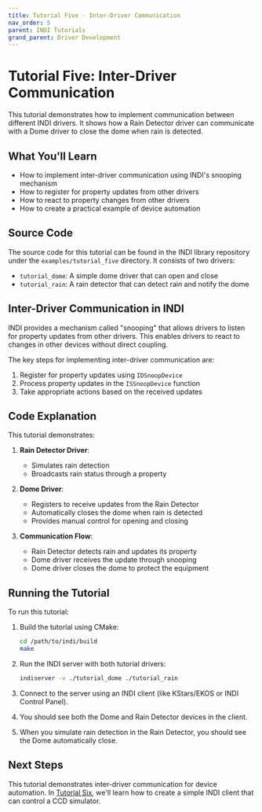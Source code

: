 ```yaml
---
title: Tutorial Five - Inter-Driver Communication
nav_order: 5
parent: INDI Tutorials
grand_parent: Driver Development
---
```


# Tutorial Five: Inter-Driver Communication

This tutorial demonstrates how to implement communication between different INDI drivers. It shows how a Rain Detector driver can communicate with a Dome driver to close the dome when rain is detected.

## What You'll Learn

- How to implement inter-driver communication using INDI's snooping mechanism
- How to register for property updates from other drivers
- How to react to property changes from other drivers
- How to create a practical example of device automation

## Source Code

The source code for this tutorial can be found in the INDI library repository under the `examples/tutorial_five` directory. It consists of two drivers:

- `tutorial_dome`: A simple dome driver that can open and close
- `tutorial_rain`: A rain detector that can detect rain and notify the dome

## Inter-Driver Communication in INDI

INDI provides a mechanism called "snooping" that allows drivers to listen for property updates from other drivers. This enables drivers to react to changes in other devices without direct coupling.

The key steps for implementing inter-driver communication are:

1. Register for property updates using `IDSnoopDevice`
2. Process property updates in the `ISSnoopDevice` function
3. Take appropriate actions based on the received updates

## Code Explanation

This tutorial demonstrates:

1. **Rain Detector Driver**:
   - Simulates rain detection
   - Broadcasts rain status through a property
2. **Dome Driver**:

   - Registers to receive updates from the Rain Detector
   - Automatically closes the dome when rain is detected
   - Provides manual control for opening and closing

3. **Communication Flow**:
   - Rain Detector detects rain and updates its property
   - Dome driver receives the update through snooping
   - Dome driver closes the dome to protect the equipment

## Running the Tutorial

To run this tutorial:

1. Build the tutorial using CMake:

   ```bash
   cd /path/to/indi/build
   make
   ```

2. Run the INDI server with both tutorial drivers:

   ```bash
   indiserver -v ./tutorial_dome ./tutorial_rain
   ```

3. Connect to the server using an INDI client (like KStars/EKOS or INDI Control Panel).

4. You should see both the Dome and Rain Detector devices in the client.

5. When you simulate rain detection in the Rain Detector, you should see the Dome automatically close.

## Next Steps

This tutorial demonstrates inter-driver communication for device automation. In [Tutorial Six](tutorial-six.md), we'll learn how to create a simple INDI client that can control a CCD simulator.
